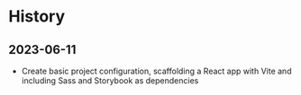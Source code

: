 # History

## 2023-06-11

- Create basic project configuration, scaffolding a React app with Vite and including Sass and Storybook as dependencies
